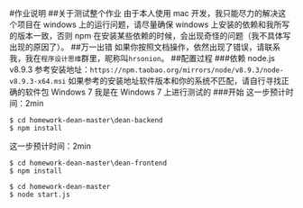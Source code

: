 #作业说明
##关于测试整个作业
由于本人使用 mac 开发，我只能尽力的解决这个项目在 windows 上的运行问题，请尽量确保 windows 上安装的依赖和我所写的版本一致，否则 npm 在安装某些依赖的时候，会出现奇怪的问题（我不具体写出现的原因了）。
##万一出错
如果你按照文档操作，依然出现了错误，请联系我，我在`程序设计思维`群里，昵称叫`hrsonion`。
##配置过程
###依赖
node.js v8.9.3 参考安装地址：`https://npm.taobao.org/mirrors/node/v8.9.3/node-v8.9.3-x64.msi`
如果参考的安装地址软件版本和你的系统不匹配，请自行寻找正确的软件包
Windows 7 我是在 Windows 7 上进行测试的
###开始
这一步预计时间：2min
```
$ cd homework-dean-master\dean-backend
$ npm install
```
这一步预计时间：2min
```
$ cd homework-dean-master\dean-frontend
$ npm install
```
```
$ cd homework-dean-master
$ node start.js
```
